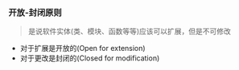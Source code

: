 ### 开放-封闭原则

> 是说软件实体(类、模块、函数等等)应该可以扩展，但是不可修改

* 对于扩展是开放的(Open for extension)
* 对于更改是封闭的(Closed for modification)